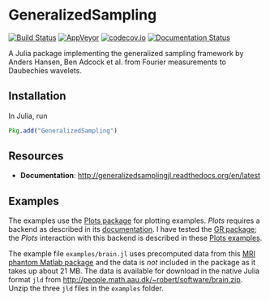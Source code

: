 GeneralizedSampling
===================

[![Build Status](https://travis-ci.org/robertdj/GeneralizedSampling.jl.svg?branch=master)](https://travis-ci.org/robertdj/GeneralizedSampling.jl)
[![AppVeyor](https://ci.appveyor.com/api/projects/status/github/robertdj/GeneralizedSampling.jl?branch=master&svg=true)](https://ci.appveyor.com/project/robertdj/generalizedsampling-jl)
[![codecov.io](https://codecov.io/github/robertdj/GeneralizedSampling.jl/coverage.svg?branch=master)](https://codecov.io/github/robertdj/GeneralizedSampling.jl?branch=master)
[![Documentation Status](https://readthedocs.org/projects/generalizedsamplingjl/badge/?version=latest)](http://generalizedsamplingjl.readthedocs.io/en/latest/?badge=latest)

A Julia package implementing the generalized sampling framework by Anders Hansen, Ben Adcock et al. from Fourier measurements to Daubechies wavelets.


## Installation

In Julia, run
```julia
Pkg.add("GeneralizedSampling")
```


## Resources

- **Documentation**: <http://generalizedsamplingjl.readthedocs.org/en/latest>


## Examples

The examples use the [Plots package](https://github.com/tbreloff/Plots.jl) for plotting examples.
*Plots* requires a backend as described in its [documentation](https://juliaplots.github.io/backends).
I have tested the [GR package](https://github.com/jheinen/GR.jl); 
the *Plots* interaction with this backend is described in these [Plots examples](https://juliaplots.github.io/examples/gr).

The example file `examples/brain.jl` uses precomputed data from this [MRI phantom Matlab package](http://bigwww.epfl.ch/algorithms/mriphantom) and the data is *not* included in the package as it takes up about 21 MB.
The data is available for download in the native Julia format `jld` from <http://people.math.aau.dk/~robert/software/brain.zip>.
Unzip the three `jld` files in the `examples` folder.

